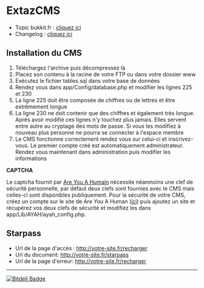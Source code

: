 ExtazCMS
========
 - Topic bukkit.fr : [cliquez ici](http://www.bukkit.fr/index.php/topic/15381-107-extazcms-un-v%C3%A9ritable-site-pour-votre-serveur-minecraft/)
 - Changelog : [cliquez ici](https://github.com/MrSaooty/ExtazCMS/blob/master/CHANGELOG.md)

Installation du CMS
-------------------
 1. Téléchargez l'archive puis décompressez là
 2. Placez son contenu à la racine de votre FTP ou dans votre dossier www
 3. Exécutez le fichier tables.sql dans votre base de données
 4. Rendez vous dans app/Config/database.php et modifier les lignes 225 et 230
 5. La ligne 225 doit être composée de chiffres ou de lettres et être extrêmement longue
 6. La ligne 230 ne doit contenir que des chiffres et également très longue.  Après avoir modifié ces lignes n'y touchez plus jamais. Elles servent entre autre au cryptage des mots de passe. Si vous les modifiez à nouveau plus personne ne pourra se connecter à l'espace membre
 7. Le CMS fonctionne correctement rendez vous sur celui-ci et inscrivez-vous. Le premier compte créé est automatiquement administrateur. Rendez vous maintenant dans administration puis modifier les informations

**CAPTCHA**

Le captcha fournit par [Are You A Humain](http://areyouahuman.com/)    nécessite néanmoins une clef de sécurité personnelle, par défaut deux    clefs sont fournies avec le CMS mais celles-ci sont disponibles    publiquement. Pour la sécurité de votre CMS, créez un compte sur le    site de Are You A Human    ([ici](http://portal.areyouahuman.com/signup/basic)) puis ajoutez un    site et récupérez vos deux clefs de sécurité et modifiez les dans    app/Lib/AYAH/ayah_config.php.

Starpass
--------
 - Url de la page d'accès : http://votre-site.fr/recharger
 - Url du document: http://votre-site.fr/starpass
 - Url de la page d'erreur: http://votre-site.fr/recharger

----------

[![Bitdeli Badge](https://d2weczhvl823v0.cloudfront.net/MrSaooty/extazcms/trend.png)](https://bitdeli.com/free "Bitdeli Badge")

